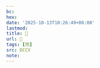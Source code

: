 ```yaml
---
bc:
hex:
date: '2025-10-13T10:26:49+08:00'
lastmod:
title: 􁑌
url: 􁑌
tags: [而]
src: DCCV
note:
---
```

